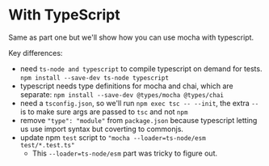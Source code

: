 # With TypeScript

Same as part one but we'll show how you can use mocha with typescript.

Key differences:

- need `ts-node and typescript` to compile typescript on demand for tests. `npm install --save-dev ts-node typescript`
- typescript needs type definitions for mocha and chai, which are separate: `npm install --save-dev @types/mocha @types/chai`
- need a `tsconfig.json`, so we'll run `npm exec tsc -- --init`, the extra `--` is to make sure args are passed to `tsc` and not `npm`
- remove `"type": "module"` from `package.json` because typescript letting us use import syntax but coverting to commonjs.
- update npm `test` script to `"mocha --loader=ts-node/esm test/*.test.ts"`
  - This `--loader=ts-node/esm` part was tricky to figure out.
